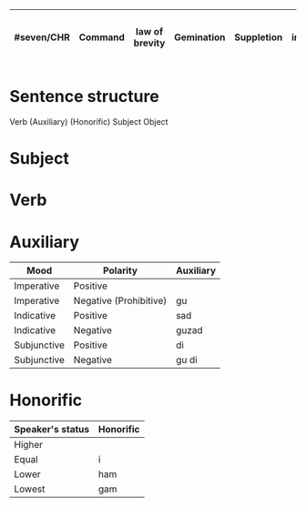 | #seven/CHR | Command | law of brevity | Gemination | Suppletion | Default imperative mood | V(S(O)) | `Go!` / `Go, squadron!` / `Go, squadron, east!` | Runes | Ideographic | Walls, engraved |
| ---------- | ------- | -------------- | ---------- | ---------- | ----------------------- | ------- | ----------------------------------------------- | ----- | ----------- | --------------- |

# Sentence structure
 Verb (Auxiliary) (Honorific) Subject Object
# Subject
# Verb
# Auxiliary

| Mood        | Polarity               | Auxiliary |
| ----------- | ---------------------- | --------- |
| Imperative  | Positive               |           |
| Imperative  | Negative (Prohibitive) | gu        |
| Indicative  | Positive               | sad       |
| Indicative  | Negative               | guzad     |
| Subjunctive | Positive               | di        |
| Subjunctive | Negative               | gu di     |

# Honorific
| Speaker's status | Honorific |
| ---------------- | --------- |
| Higher           |           |
| Equal            | i         |
| Lower            | ham       |
| Lowest           | gam       |
